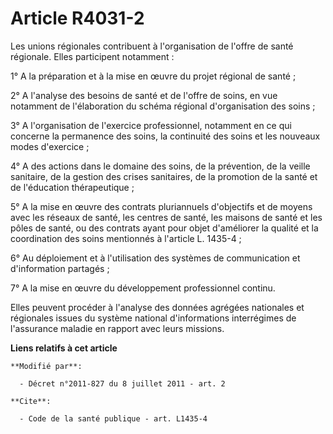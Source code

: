 # Article R4031-2

Les unions régionales contribuent à l'organisation de l'offre de santé régionale. Elles participent notamment : 

1° A la préparation et à la mise en œuvre du projet régional de santé ; 

2° A l'analyse des besoins de santé et de l'offre de soins, en vue notamment de l'élaboration du schéma régional
d'organisation des soins ; 

3° A l'organisation de l'exercice professionnel, notamment en ce qui concerne la permanence des soins, la continuité des
soins et les nouveaux modes d'exercice ; 

4° A des actions dans le domaine des soins, de la prévention, de la veille sanitaire, de la gestion des crises sanitaires, de
la promotion de la santé et de l'éducation thérapeutique ; 

5° A la mise en œuvre des contrats pluriannuels d'objectifs et de moyens avec les réseaux de santé, les centres de santé, les
maisons de santé et les pôles de santé, ou des contrats ayant pour objet d'améliorer la qualité et la coordination des soins
mentionnés à l'article L. 1435-4 ; 

6° Au déploiement et à l'utilisation des systèmes de communication et d'information partagés ; 

7° A la mise en œuvre du développement professionnel continu. 

Elles peuvent procéder à l'analyse des données agrégées nationales et régionales issues du système national d'informations
interrégimes de l'assurance maladie en rapport avec leurs missions.

**Liens relatifs à cet article**

	**Modifié par**:

	  - Décret n°2011-827 du 8 juillet 2011 - art. 2

	**Cite**:

	  - Code de la santé publique - art. L1435-4
